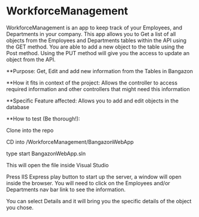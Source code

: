 # WorkforceManagement

WorkforceManagement is an app to keep track of your Employees, and Departments in your company. This app allows you to Get a list of all objects from the Employees and Departments tables within the API using the GET method. You are able to add a new object to the table using the Post method. Using the PUT method will give you the access to update an object from the API. 

**Purpose: Get, Edit and add new information from the Tables in Bangazon

**How it fits in context of the project: Allows the controller to access required information and other controllers that might need this information

**Specific Feature affected: Allows you to add and edit objects in the database

**How to test (Be thorough!):

Clone into the repo

CD into /WorkforceManagement/BangazonWebApp

type start BangazonWebApp.sln

This will open the file inside Visual Studio 

Press IIS Express play button to start up the server, a window will open inside the browser. You will need to click on the Employees and/or Departments nav bar link to see the information.

You can select Details and it will bring you the specific details of the object you chose.




